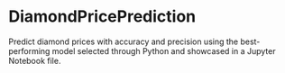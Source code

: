# DiamondPricePrediction
Predict diamond prices with accuracy and precision using the best-performing model selected through Python and showcased in a Jupyter Notebook file.
